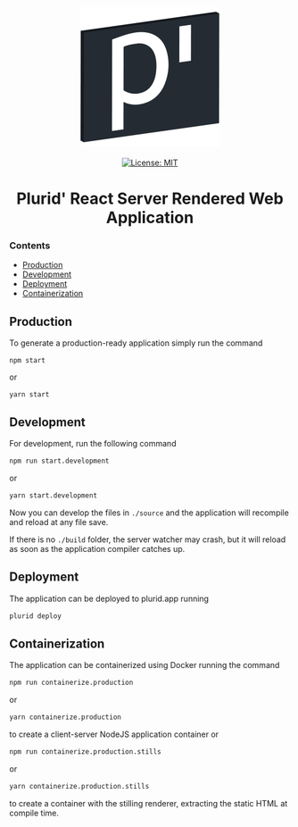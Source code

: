 <p align="center">
    <img src="https://raw.githubusercontent.com/plurid/plurid/master/about/identity/plurid-p-logo.png" height="250px">
    <br />
    <br />
    <a target="_blank" href="https://github.com/plurid/plurid/blob/master/LICENSE">
        <img src="https://img.shields.io/badge/license-MIT-blue.svg?colorB=1380C3&style=for-the-badge" alt="License: MIT">
    </a>
</p>



<h1 align="center">
    Plurid' React Server Rendered Web Application
</h1>


### Contents

+ [Production](#production)
+ [Development](#development)
+ [Deployment](#deployment)
+ [Containerization](#containerization)



## Production

To generate a production-ready application simply run the command

    npm start

or

    yarn start



## Development

For development, run the following command

``` bash
npm run start.development
```

or

``` bash
yarn start.development
```

Now you can develop the files in `./source` and the application will recompile and reload at any file save.

If there is no `./build` folder, the server watcher may crash, but it will reload as soon as the application compiler catches up.



## Deployment

The application can be deployed to plurid.app running

``` bash
plurid deploy
```


## Containerization

The application can be containerized using Docker running the command


``` bash
npm run containerize.production
```

or

``` bash
yarn containerize.production
```

to create a client-server NodeJS application container or


``` bash
npm run containerize.production.stills
```

or

``` bash
yarn containerize.production.stills
```


to create a container with the stilling renderer, extracting the static HTML at compile time.
